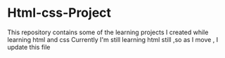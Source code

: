 # Html-css-Project
This repository contains some of the learning projects I created while learning html and css
Currently I'm still learning html still ,so as I move , I update this file
